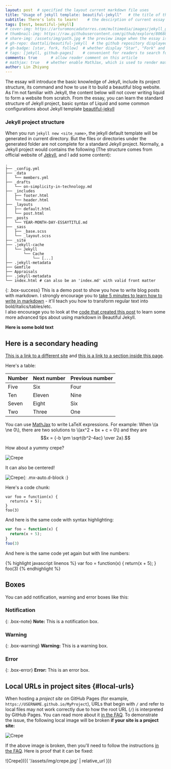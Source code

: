 ```yaml
---
layout: post  # specified the layout current markdown file uses
title: "Usage of jekyll template: beautiful-jekyll"   # the title of the essay
subtitle: There's lots to learn!    # the descirption of current essay
tags: [test, beautiful-jekyll]
# cover-img: https://arturomoncadatorres.com/multimedia/images/jekyll_github/jekyll_github.png # large background picture displayed on the top of the essay
# thumbnail-img: https://raw.githubusercontent.com/github/explore/80688e429a7d4ef2fca1e82350fe8e3517d3494d/collections/github-pages-examples/github-pages-examples.png    # preview image of the essay on the article list page
# share-img: /assets/img/path.jpg # the preview image when the essay is shared to social media like Twitter
# gh-repo: daattali/beautiful-jekyll  # the github repository displayed in the page
# gh-badge: [star, fork, follow]  # whether display "Star", "Fork" and "Follow" button, which are all related to repo operation
# tags: [jekyll, github-pages]    # convenient for readers to search for articles based on tags
comments: true      # allow reader comment on this article
# mathjax: true   # whether enable MathJax, which is used to render mathematical formulas
author: Lin Zhiyang
---
```


The essay will introduce the basic knowledge of Jekyll, include its project structure, its command and how to use it to build a beautiful blog website. As I'm not familiar with Jekyll, the content below will not cover writing liquid to form a website from scratch. From the essay, you can learn the standard structure of Jekyll project, basic syntax of Liquid and some common configurations about Jekyll template [beautiful-jekyll](https://github.com/daattali/beautiful-jekyll)

### Jekyll project structure

When you run `jekyll new <site_name>`, the jekyll default template will be generated in current directory. But the files or directories under the generated folder are not complete for a standard Jekyll project. Normally, a Jekyll project would contains the following (The structure comes from official website of [Jekyll](https://jekyllrb.com/docs/structure/), and I add some content): 

```
.
├── _config.yml
├── _data
│   └── members.yml
├── _drafts
│   └── on-simplicity-in-technology.md
├── _includes
│   ├── footer.html
│   └── header.html
├── _layouts
│   ├── default.html
│   └── post.html
├── _posts
│   └── YEAR-MONTH-DAY-ESSAYTITLE.md
├── _sass
│   ├── _base.scss
│   └── _layout.scss
├── _site
├── .jekyll-cache
│   └── Jekyll
│       └── Cache
│           └── [...]
├── .jekyll-metadata
├── Gemfile
├── Appraisals
├── .jekyll-metadata
└── index.html # can also be an 'index.md' with valid front matter
```
{: .box-success}
This is a demo post to show you how to write blog posts with markdown. I strongly encourage you to [take 5 minutes to learn how to write in markdown](https://markdowntutorial.com/) - it'll teach you how to transform regular text into bold/italics/tables/etc.<br/>I also encourage you to look at the [code that created this post](https://raw.githubusercontent.com/daattali/beautiful-jekyll/master/_posts/2020-02-28-sample-markdown.md) to learn some more advanced tips about using markdown in Beautiful Jekyll.

**Here is some bold text**

## Here is a secondary heading

[This is a link to a different site](https://deanattali.com/) and [this is a link to a section inside this page](#local-urls).

Here's a table:

| Number | Next number | Previous number |
| :------ |:--- | :--- |
| Five | Six | Four |
| Ten | Eleven | Nine |
| Seven | Eight | Six |
| Two | Three | One |

You can use [MathJax](https://www.mathjax.org/) to write LaTeX expressions. For example:
When \\(a \ne 0\\), there are two solutions to \\(ax^2 + bx + c = 0\\) and they are $$x = {-b \pm \sqrt{b^2-4ac} \over 2a}.$$

How about a yummy crepe?

![Crepe](https://beautifuljekyll.com/assets/img/crepe.jpg)

It can also be centered!

![Crepe](https://beautifuljekyll.com/assets/img/crepe.jpg){: .mx-auto.d-block :}

Here's a code chunk:

~~~
var foo = function(x) {
  return(x + 5);
}
foo(3)
~~~

And here is the same code with syntax highlighting:

```javascript
var foo = function(x) {
  return(x + 5);
}
foo(3)
```

And here is the same code yet again but with line numbers:

{% highlight javascript linenos %}
var foo = function(x) {
  return(x + 5);
}
foo(3)
{% endhighlight %}

## Boxes
You can add notification, warning and error boxes like this:

### Notification

{: .box-note}
**Note:** This is a notification box.

### Warning

{: .box-warning}
**Warning:** This is a warning box.

### Error

{: .box-error}
**Error:** This is an error box.

## Local URLs in project sites {#local-urls}

When hosting a *project site* on GitHub Pages (for example, `https://USERNAME.github.io/MyProject`), URLs that begin with `/` and refer to local files may not work correctly due to how the root URL (`/`) is interpreted by GitHub Pages. You can read more about it [in the FAQ](https://beautifuljekyll.com/faq/#links-in-project-page). To demonstrate the issue, the following local image will be broken **if your site is a project site:**

![Crepe](/assets/img/crepe.jpg)

If the above image is broken, then you'll need to follow the instructions [in the FAQ](https://beautifuljekyll.com/faq/#links-in-project-page). Here is proof that it can be fixed:

![Crepe]({{ '/assets/img/crepe.jpg' | relative_url }})
